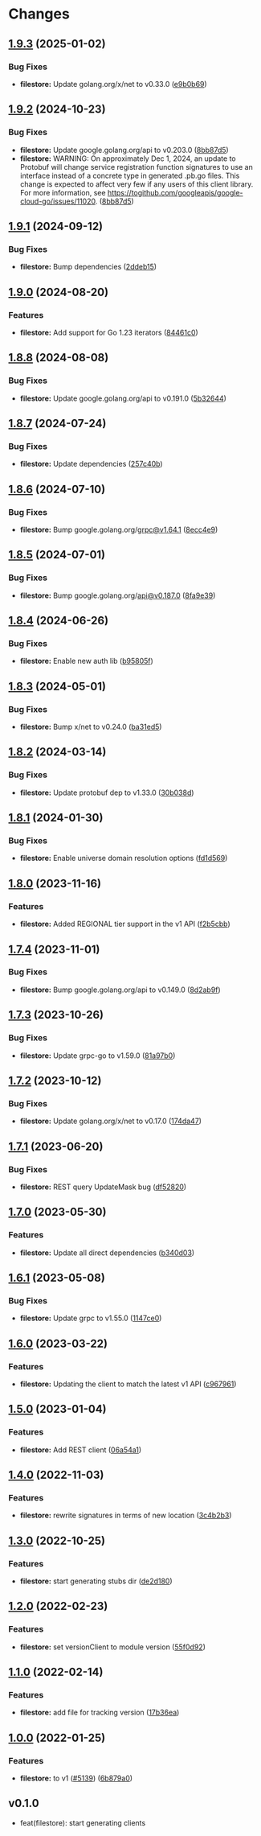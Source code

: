# Changes


## [1.9.3](https://github.com/googleapis/google-cloud-go/compare/filestore/v1.9.2...filestore/v1.9.3) (2025-01-02)


### Bug Fixes

* **filestore:** Update golang.org/x/net to v0.33.0 ([e9b0b69](https://github.com/googleapis/google-cloud-go/commit/e9b0b69644ea5b276cacff0a707e8a5e87efafc9))

## [1.9.2](https://github.com/googleapis/google-cloud-go/compare/filestore/v1.9.1...filestore/v1.9.2) (2024-10-23)


### Bug Fixes

* **filestore:** Update google.golang.org/api to v0.203.0 ([8bb87d5](https://github.com/googleapis/google-cloud-go/commit/8bb87d56af1cba736e0fe243979723e747e5e11e))
* **filestore:** WARNING: On approximately Dec 1, 2024, an update to Protobuf will change service registration function signatures to use an interface instead of a concrete type in generated .pb.go files. This change is expected to affect very few if any users of this client library. For more information, see https://togithub.com/googleapis/google-cloud-go/issues/11020. ([8bb87d5](https://github.com/googleapis/google-cloud-go/commit/8bb87d56af1cba736e0fe243979723e747e5e11e))

## [1.9.1](https://github.com/googleapis/google-cloud-go/compare/filestore/v1.9.0...filestore/v1.9.1) (2024-09-12)


### Bug Fixes

* **filestore:** Bump dependencies ([2ddeb15](https://github.com/googleapis/google-cloud-go/commit/2ddeb1544a53188a7592046b98913982f1b0cf04))

## [1.9.0](https://github.com/googleapis/google-cloud-go/compare/filestore/v1.8.8...filestore/v1.9.0) (2024-08-20)


### Features

* **filestore:** Add support for Go 1.23 iterators ([84461c0](https://github.com/googleapis/google-cloud-go/commit/84461c0ba464ec2f951987ba60030e37c8a8fc18))

## [1.8.8](https://github.com/googleapis/google-cloud-go/compare/filestore/v1.8.7...filestore/v1.8.8) (2024-08-08)


### Bug Fixes

* **filestore:** Update google.golang.org/api to v0.191.0 ([5b32644](https://github.com/googleapis/google-cloud-go/commit/5b32644eb82eb6bd6021f80b4fad471c60fb9d73))

## [1.8.7](https://github.com/googleapis/google-cloud-go/compare/filestore/v1.8.6...filestore/v1.8.7) (2024-07-24)


### Bug Fixes

* **filestore:** Update dependencies ([257c40b](https://github.com/googleapis/google-cloud-go/commit/257c40bd6d7e59730017cf32bda8823d7a232758))

## [1.8.6](https://github.com/googleapis/google-cloud-go/compare/filestore/v1.8.5...filestore/v1.8.6) (2024-07-10)


### Bug Fixes

* **filestore:** Bump google.golang.org/grpc@v1.64.1 ([8ecc4e9](https://github.com/googleapis/google-cloud-go/commit/8ecc4e9622e5bbe9b90384d5848ab816027226c5))

## [1.8.5](https://github.com/googleapis/google-cloud-go/compare/filestore/v1.8.4...filestore/v1.8.5) (2024-07-01)


### Bug Fixes

* **filestore:** Bump google.golang.org/api@v0.187.0 ([8fa9e39](https://github.com/googleapis/google-cloud-go/commit/8fa9e398e512fd8533fd49060371e61b5725a85b))

## [1.8.4](https://github.com/googleapis/google-cloud-go/compare/filestore/v1.8.3...filestore/v1.8.4) (2024-06-26)


### Bug Fixes

* **filestore:** Enable new auth lib ([b95805f](https://github.com/googleapis/google-cloud-go/commit/b95805f4c87d3e8d10ea23bd7a2d68d7a4157568))

## [1.8.3](https://github.com/googleapis/google-cloud-go/compare/filestore/v1.8.2...filestore/v1.8.3) (2024-05-01)


### Bug Fixes

* **filestore:** Bump x/net to v0.24.0 ([ba31ed5](https://github.com/googleapis/google-cloud-go/commit/ba31ed5fda2c9664f2e1cf972469295e63deb5b4))

## [1.8.2](https://github.com/googleapis/google-cloud-go/compare/filestore/v1.8.1...filestore/v1.8.2) (2024-03-14)


### Bug Fixes

* **filestore:** Update protobuf dep to v1.33.0 ([30b038d](https://github.com/googleapis/google-cloud-go/commit/30b038d8cac0b8cd5dd4761c87f3f298760dd33a))

## [1.8.1](https://github.com/googleapis/google-cloud-go/compare/filestore/v1.8.0...filestore/v1.8.1) (2024-01-30)


### Bug Fixes

* **filestore:** Enable universe domain resolution options ([fd1d569](https://github.com/googleapis/google-cloud-go/commit/fd1d56930fa8a747be35a224611f4797b8aeb698))

## [1.8.0](https://github.com/googleapis/google-cloud-go/compare/filestore/v1.7.4...filestore/v1.8.0) (2023-11-16)


### Features

* **filestore:** Added REGIONAL tier support in the v1 API ([f2b5cbb](https://github.com/googleapis/google-cloud-go/commit/f2b5cbb35da5a4eca937a1441b6a0f1b147e072b))

## [1.7.4](https://github.com/googleapis/google-cloud-go/compare/filestore/v1.7.3...filestore/v1.7.4) (2023-11-01)


### Bug Fixes

* **filestore:** Bump google.golang.org/api to v0.149.0 ([8d2ab9f](https://github.com/googleapis/google-cloud-go/commit/8d2ab9f320a86c1c0fab90513fc05861561d0880))

## [1.7.3](https://github.com/googleapis/google-cloud-go/compare/filestore/v1.7.2...filestore/v1.7.3) (2023-10-26)


### Bug Fixes

* **filestore:** Update grpc-go to v1.59.0 ([81a97b0](https://github.com/googleapis/google-cloud-go/commit/81a97b06cb28b25432e4ece595c55a9857e960b7))

## [1.7.2](https://github.com/googleapis/google-cloud-go/compare/filestore/v1.7.1...filestore/v1.7.2) (2023-10-12)


### Bug Fixes

* **filestore:** Update golang.org/x/net to v0.17.0 ([174da47](https://github.com/googleapis/google-cloud-go/commit/174da47254fefb12921bbfc65b7829a453af6f5d))

## [1.7.1](https://github.com/googleapis/google-cloud-go/compare/filestore/v1.7.0...filestore/v1.7.1) (2023-06-20)


### Bug Fixes

* **filestore:** REST query UpdateMask bug ([df52820](https://github.com/googleapis/google-cloud-go/commit/df52820b0e7721954809a8aa8700b93c5662dc9b))

## [1.7.0](https://github.com/googleapis/google-cloud-go/compare/filestore/v1.6.1...filestore/v1.7.0) (2023-05-30)


### Features

* **filestore:** Update all direct dependencies ([b340d03](https://github.com/googleapis/google-cloud-go/commit/b340d030f2b52a4ce48846ce63984b28583abde6))

## [1.6.1](https://github.com/googleapis/google-cloud-go/compare/filestore/v1.6.0...filestore/v1.6.1) (2023-05-08)


### Bug Fixes

* **filestore:** Update grpc to v1.55.0 ([1147ce0](https://github.com/googleapis/google-cloud-go/commit/1147ce02a990276ca4f8ab7a1ab65c14da4450ef))

## [1.6.0](https://github.com/googleapis/google-cloud-go/compare/filestore/v1.5.0...filestore/v1.6.0) (2023-03-22)


### Features

* **filestore:** Updating the client to match the latest v1 API ([c967961](https://github.com/googleapis/google-cloud-go/commit/c967961ed95750e173af0193ec8d0974471f43ff))

## [1.5.0](https://github.com/googleapis/google-cloud-go/compare/filestore/v1.4.0...filestore/v1.5.0) (2023-01-04)


### Features

* **filestore:** Add REST client ([06a54a1](https://github.com/googleapis/google-cloud-go/commit/06a54a16a5866cce966547c51e203b9e09a25bc0))

## [1.4.0](https://github.com/googleapis/google-cloud-go/compare/filestore/v1.3.0...filestore/v1.4.0) (2022-11-03)


### Features

* **filestore:** rewrite signatures in terms of new location ([3c4b2b3](https://github.com/googleapis/google-cloud-go/commit/3c4b2b34565795537aac1661e6af2442437e34ad))

## [1.3.0](https://github.com/googleapis/google-cloud-go/compare/filestore/v1.2.0...filestore/v1.3.0) (2022-10-25)


### Features

* **filestore:** start generating stubs dir ([de2d180](https://github.com/googleapis/google-cloud-go/commit/de2d18066dc613b72f6f8db93ca60146dabcfdcc))

## [1.2.0](https://github.com/googleapis/google-cloud-go/compare/filestore/v1.1.0...filestore/v1.2.0) (2022-02-23)


### Features

* **filestore:** set versionClient to module version ([55f0d92](https://github.com/googleapis/google-cloud-go/commit/55f0d92bf112f14b024b4ab0076c9875a17423c9))

## [1.1.0](https://github.com/googleapis/google-cloud-go/compare/filestore/v1.0.0...filestore/v1.1.0) (2022-02-14)


### Features

* **filestore:** add file for tracking version ([17b36ea](https://github.com/googleapis/google-cloud-go/commit/17b36ead42a96b1a01105122074e65164357519e))

## [1.0.0](https://www.github.com/googleapis/google-cloud-go/compare/filestore/v0.1.0...filestore/v1.0.0) (2022-01-25)


### Features

* **filestore:** to v1 ([#5139](https://www.github.com/googleapis/google-cloud-go/issues/5139)) ([6b879a0](https://www.github.com/googleapis/google-cloud-go/commit/6b879a0c3ffad7bdcfc158b7ce5806fc3284ad30))

## v0.1.0

- feat(filestore): start generating clients
